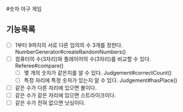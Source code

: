 #숫자 야구 게임

## 기능목록

- [ ] 1부터 9까지의 서로 다른 임의의 수 3개를 정한다. NumberGenerator#createRandomNumbers()
- [ ] 컴퓨터의 수(3자리)와 플레이어의 수(3자리)를 비교할 수 있다. Referee#compare()
  - [ ] 몇 개의 숫자가 같은지를 알 수 있다. Judgement#correctCount()
  - [ ] 특정 자리에 특정 숫자가 있는지 알 수 있다. Judgement#hasPlace()  
- [ ] 같은 수가 다른 자리에 있으면 볼이다.  
- [ ] 같은 수가 같은 자리에 있으면 스트라이크이다.
- [ ] 같은 수가 전혀 없으면 낫싱이다.